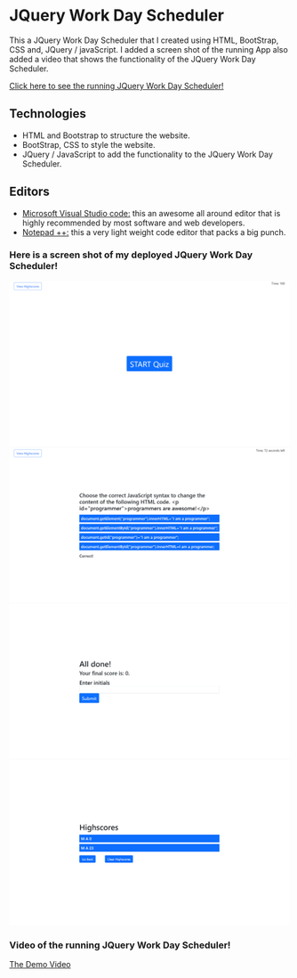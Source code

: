 # JQuery Work Day Scheduler

This a JQuery Work Day Scheduler that I created using HTML, BootStrap, CSS and, JQuery / javaScript. I added a screen shot of the running App also added a video that shows the functionality of the JQuery Work Day Scheduler.

[Click here to see the running JQuery Work Day Scheduler!](https://muiasar-al-ani.github.io/JQuery-Work-Day-Scheduler/)

## Technologies

- HTML and Bootstrap to structure the website.
- BootStrap, CSS to style the website.
- JQuery / JavaScript to add the functionality to the JQuery Work Day Scheduler.

## Editors

- [Microsoft Visual Studio code:](https://visualstudio.microsoft.com/) this an awesome all around editor that is highly recommended by most software and web developers.
- [Notepad ++:](https://notepad-plus-plus.org/downloads/) this a very light weight code editor that packs a big punch.

### Here is a screen shot of my deployed JQuery Work Day Scheduler!

![ScreenShot](https://github.com/Muiasar-Al-Ani/javaScript-code-quiz/blob/main/images/JavaScript-Quiz-1.png)
![ScreenShot](https://github.com/Muiasar-Al-Ani/javaScript-code-quiz/blob/main/images/JavaScript-Quiz-2.png)
![ScreenShot](https://github.com/Muiasar-Al-Ani/javaScript-code-quiz/blob/main/images/JavaScript-Quiz-3.png)
![ScreenShot](https://github.com/Muiasar-Al-Ani/javaScript-code-quiz/blob/main/images/JavaScript-Quiz-4.png)


### Video of the running JQuery Work Day Scheduler!

[The Demo Video](https://drive.google.com/file/d/1B62fckB2H-_JiopKTtNQv8EGGMOdOgCd/view?usp=sharing)
